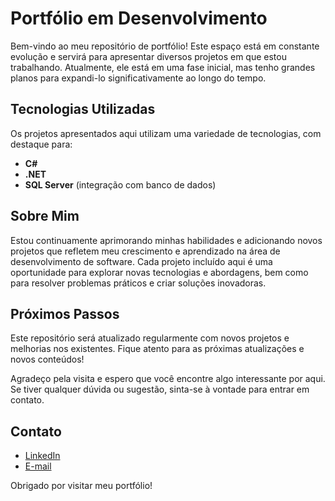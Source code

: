 # Portfólio em Desenvolvimento

Bem-vindo ao meu repositório de portfólio! Este espaço está em constante evolução e servirá para apresentar diversos projetos em que estou trabalhando. Atualmente, ele está em uma fase inicial, mas tenho grandes planos para expandi-lo significativamente ao longo do tempo.

## Tecnologias Utilizadas

Os projetos apresentados aqui utilizam uma variedade de tecnologias, com destaque para:

- **C#**
- **.NET**
- **SQL Server** (integração com banco de dados)

## Sobre Mim

Estou continuamente aprimorando minhas habilidades e adicionando novos projetos que refletem meu crescimento e aprendizado na área de desenvolvimento de software. Cada projeto incluído aqui é uma oportunidade para explorar novas tecnologias e abordagens, bem como para resolver problemas práticos e criar soluções inovadoras.

## Próximos Passos

Este repositório será atualizado regularmente com novos projetos e melhorias nos existentes. Fique atento para as próximas atualizações e novos conteúdos!

Agradeço pela visita e espero que você encontre algo interessante por aqui. Se tiver qualquer dúvida ou sugestão, sinta-se à vontade para entrar em contato.

## Contato

- [LinkedIn](https://www.linkedin.com/henriquepolzella)
- [E-mail](mailto:henriquepolzella@hotmail.com)

Obrigado por visitar meu portfólio!
